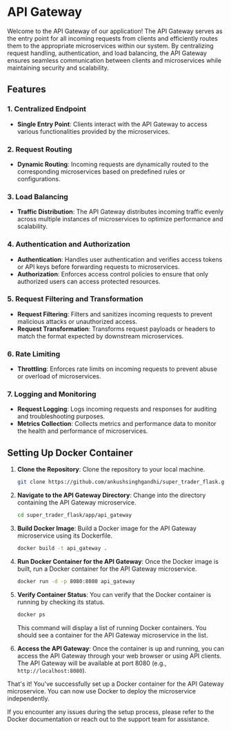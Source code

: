 # API Gateway

Welcome to the API Gateway of our application! The API Gateway serves as the entry point for all incoming requests from clients and efficiently routes them to the appropriate microservices within our system. By centralizing request handling, authentication, and load balancing, the API Gateway ensures seamless communication between clients and microservices while maintaining security and scalability.

## Features

### 1. Centralized Endpoint

- **Single Entry Point**: Clients interact with the API Gateway to access various functionalities provided by the microservices.

### 2. Request Routing

- **Dynamic Routing**: Incoming requests are dynamically routed to the corresponding microservices based on predefined rules or configurations.

### 3. Load Balancing

- **Traffic Distribution**: The API Gateway distributes incoming traffic evenly across multiple instances of microservices to optimize performance and scalability.

### 4. Authentication and Authorization

- **Authentication**: Handles user authentication and verifies access tokens or API keys before forwarding requests to microservices.
- **Authorization**: Enforces access control policies to ensure that only authorized users can access protected resources.

### 5. Request Filtering and Transformation

- **Request Filtering**: Filters and sanitizes incoming requests to prevent malicious attacks or unauthorized access.
- **Request Transformation**: Transforms request payloads or headers to match the format expected by downstream microservices.

### 6. Rate Limiting

- **Throttling**: Enforces rate limits on incoming requests to prevent abuse or overload of microservices.

### 7. Logging and Monitoring

- **Request Logging**: Logs incoming requests and responses for auditing and troubleshooting purposes.
- **Metrics Collection**: Collects metrics and performance data to monitor the health and performance of microservices.

## Setting Up Docker Container

1. **Clone the Repository**: Clone the repository to your local machine.

    ```bash
    git clone https://github.com/ankushsinghgandhi/super_trader_flask.git
    ```

2. **Navigate to the API Gateway Directory**: Change into the directory containing the API Gateway microservice.

    ```bash
    cd super_trader_flask/app/api_gateway
    ```

3. **Build Docker Image**: Build a Docker image for the API Gateway microservice using its Dockerfile.

    ```bash
    docker build -t api_gateway .
    ```

4. **Run Docker Container for the API Gateway**: Once the Docker image is built, run a Docker container for the API Gateway microservice.

    ```bash
    docker run -d -p 8080:8080 api_gateway
    ```

5. **Verify Container Status**: You can verify that the Docker container is running by checking its status.

    ```bash
    docker ps
    ```

   This command will display a list of running Docker containers. You should see a container for the API Gateway microservice in the list.

6. **Access the API Gateway**: Once the container is up and running, you can access the API Gateway through your web browser or using API clients. The API Gateway will be available at port 8080 (e.g., `http://localhost:8080`).

That's it! You've successfully set up a Docker container for the API Gateway microservice. You can now use Docker to deploy the microservice independently.

If you encounter any issues during the setup process, please refer to the Docker documentation or reach out to the support team for assistance.
